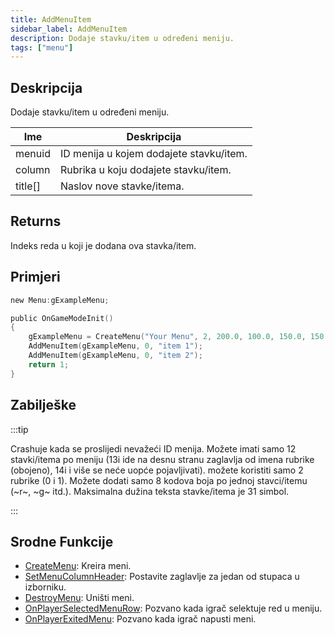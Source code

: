 ```yaml
---
title: AddMenuItem
sidebar_label: AddMenuItem
description: Dodaje stavku/item u određeni meniju.
tags: ["menu"]
---
```


## Deskripcija

Dodaje stavku/item u određeni meniju.

| Ime     | Deskripcija                             |
| ------- | --------------------------------------- |
| menuid  | ID menija u kojem dodajete stavku/item. |
| column  | Rubrika u koju dodajete stavku/item.    |
| title[] | Naslov nove stavke/itema.               |

## Returns

Indeks reda u koji je dodana ova stavka/item.

## Primjeri

```c
new Menu:gExampleMenu;

public OnGameModeInit()
{
    gExampleMenu = CreateMenu("Your Menu", 2, 200.0, 100.0, 150.0, 150.0);
    AddMenuItem(gExampleMenu, 0, "item 1");
    AddMenuItem(gExampleMenu, 0, "item 2");
    return 1;
}
```

## Zabilješke

:::tip

Crashuje kada se proslijedi nevažeći ID menija. Možete imati samo 12 stavki/itema po meniju (13i ide na desnu stranu zaglavlja od imena rubrike (obojeno), 14i i više se neće uopće pojavljivati). možete koristiti samo 2 rubrike (0 i 1). Možete dodati samo 8 kodova boja po jednoj stavci/itemu (~r~, ~g~ itd.). Maksimalna dužina teksta stavke/itema je 31 simbol.

:::

## Srodne Funkcije

- [CreateMenu](CreateMenu): Kreira meni.
- [SetMenuColumnHeader](SetMenuColumnHeader): Postavite zaglavlje za jedan od stupaca u izborniku.
- [DestroyMenu](DestroyMenu): Uništi meni.
- [OnPlayerSelectedMenuRow](../callbacks/OnPlayerSelectedMenuRow): Pozvano kada igrač selektuje red u meniju.
- [OnPlayerExitedMenu](../callbacks/OnPlayerExitedMenu): Pozvano kada igrač napusti meni.

